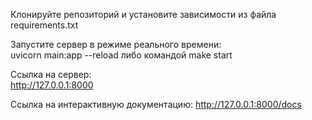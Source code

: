 Клонируйте репозиторий и установите зависимости из файла requirements.txt

Запустите сервер в режиме реального времени:    
    uvicorn main:app --reload
    либо командой make start

Ссылка на сервер:  
    http://127.0.0.1:8000

Ссылка на интерактивную документацию:
    http://127.0.0.1:8000/docs

